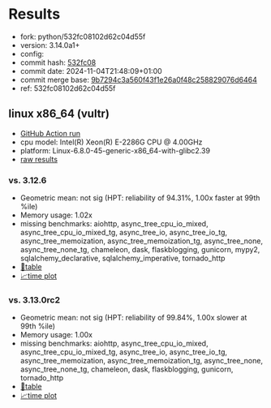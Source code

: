 # Results

- fork: python/532fc08102d62c04d55f
- version: 3.14.0a1+
- config: 
- commit hash: [532fc08](https://github.com/python/cpython/commit/532fc08)
- commit date: 2024-11-04T21:48:09+01:00
- commit merge base: [9b7294c3a560f43f1e26a0f48c258829076d6464](https://github.com/python/cpython/commit/9b7294c3a560f43f1e26a0f48c258829076d6464)
- ref: 532fc08102d62c04d55f

## linux x86_64 (vultr)

- [GitHub Action run](https://github.com/facebookexperimental/free-threading-benchmarking/actions/runs/11675102423)
- cpu model: Intel(R) Xeon(R) E-2286G CPU @ 4.00GHz
- platform: Linux-6.8.0-45-generic-x86_64-with-glibc2.39
- [raw results](bm-20241104-vultr-x86_64-python-532fc08102d62c04d55f-3.14.0a1%2B-532fc08.json)

### vs. 3.12.6

- Geometric mean: not sig (HPT: reliability of 94.31%, 1.00x faster at 99th %ile)
- Memory usage: 1.02x
- missing benchmarks: aiohttp, async_tree_cpu_io_mixed, async_tree_cpu_io_mixed_tg, async_tree_io, async_tree_io_tg, async_tree_memoization, async_tree_memoization_tg, async_tree_none, async_tree_none_tg, chameleon, dask, flaskblogging, gunicorn, mypy2, sqlalchemy_declarative, sqlalchemy_imperative, tornado_http
- [📄table](bm-20241104-vultr-x86_64-python-532fc08102d62c04d55f-3.14.0a1%2B-532fc08-vs-3.12.6.md)
- [📈time plot](bm-20241104-vultr-x86_64-python-532fc08102d62c04d55f-3.14.0a1%2B-532fc08-vs-3.12.6.svg)

### vs. 3.13.0rc2

- Geometric mean: not sig (HPT: reliability of 99.84%, 1.00x slower at 99th %ile)
- Memory usage: 1.00x
- missing benchmarks: aiohttp, async_tree_cpu_io_mixed, async_tree_cpu_io_mixed_tg, async_tree_io, async_tree_io_tg, async_tree_memoization, async_tree_memoization_tg, async_tree_none, async_tree_none_tg, chameleon, dask, flaskblogging, gunicorn, tornado_http
- [📄table](bm-20241104-vultr-x86_64-python-532fc08102d62c04d55f-3.14.0a1%2B-532fc08-vs-3.13.0rc2.md)
- [📈time plot](bm-20241104-vultr-x86_64-python-532fc08102d62c04d55f-3.14.0a1%2B-532fc08-vs-3.13.0rc2.svg)


